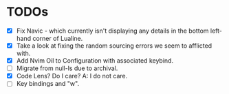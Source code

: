 # TODOs

- [x] Fix Navic - which currently isn't displaying any details in the bottom left-hand corner of Lualine.
- [x] Take a look at fixing the random sourcing errors we seem to afflicted with.
- [x] Add Nvim Oil to Configuration with associated keybind.
- [ ] Migrate from null-ls due to archival.
- [X] Code Lens? Do I care? A: I do not care.
- [ ] Key bindings and "w".

